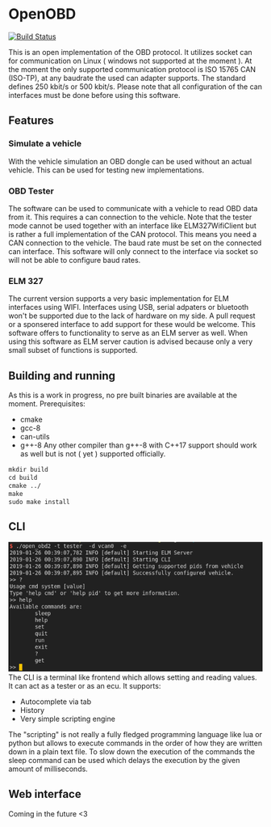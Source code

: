 # OpenOBD
[![Build Status](https://travis-ci.org/alexmohr/OpenOBD.svg?branch=master)](https://travis-ci.org/alexmohr/OpenOBD)

This is an open implementation of the OBD protocol. It utilizes socket can for communication on Linux ( windows not supported at the moment ).
At the moment the only supported communication protocol is ISO 15765 CAN (ISO-TP), at any baudrate the used can adapter supports.
The standard defines 250 kbit/s or 500 kbit/s.
Please note that all configuration of the can interfaces must be done before using this software.

## Features
### Simulate a vehicle
With the vehicle simulation an OBD dongle can be used without an actual vehicle. This can be used for testing new implementations.
### OBD Tester
The software can be used to communicate with a vehicle to read OBD data from it. This requires a can connection to the vehicle. 
Note that the tester mode cannot be used together with an interface like ELM327WifiClient but is rather a full implementation of the CAN protocol. 
This means you need a CAN connection to the vehicle. The baud rate must be set on the connected can interface. This software will only 
connect to the interface via socket so will not be able to configure baud rates.

### ELM 327 
The current version supports a very basic implementation for ELM interfaces using WIFI. 
Interfaces using USB, serial adpaters or bluetooth won't be supported due to the lack of hardware on my side. 
A pull request or a sponsered interface to add support for these would be welcome.
This software offers to functionality to serve as an ELM server as well. 
When using this software as ELM server caution is advised because only a very small subset of functions is supported.  

## Building and running
As this is a work in progress, no pre built binaries are available at the moment.
Prerequisites:
* cmake 
* gcc-8 
* can-utils
* g++-8
Any other compiler than g++-8 with C++17 support should work as well but is not ( yet ) supported officially.

````
mkdir build
cd build
cmake ../
make
sudo make install
````

## CLI
![CLI Example](https://github.com/alexmohr/OpenOBD/blob/master/doc/cli_example.png)
The CLI is a terminal like frontend which allows setting and reading values. It can act as a tester or as an ecu. 
It supports:
* Autocomplete via tab
* History
* Very simple scripting engine

The "scripting" is not really a fully fledged programming language like lua or python but allows to execute commands
in the order of how they are written down in a plain text file. 
To slow down the execution of the commands the sleep command can be used which delays the execution by the given 
amount of milliseconds. 

## Web interface
Coming in the future <3
